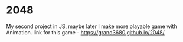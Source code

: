 # 2048
My second project in JS, maybe later I make more 
playable game with Animation.
link for this game - https://grand3680.github.io/2048/
